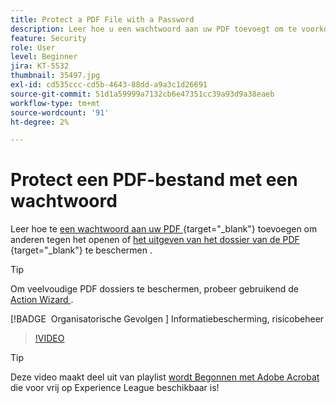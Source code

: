 ```yaml
---
title: Protect a PDF File with a Password
description: Leer hoe u een wachtwoord aan uw PDF toevoegt om te voorkomen dat anderen het bestand openen of bewerken
feature: Security
role: User
level: Beginner
jira: KT-5532
thumbnail: 35497.jpg
exl-id: cd535ccc-cd5b-4643-88dd-a9a3c1d26691
source-git-commit: 51d1a59999a7132cb6e47351cc39a93d9a38eaeb
workflow-type: tm+mt
source-wordcount: '91'
ht-degree: 2%

---
```


# Protect een PDF-bestand met een wachtwoord

Leer hoe te [ een wachtwoord aan uw PDF ](https://www.adobe.com/nl/acrobat/online/password-protect-pdf.html){target="_blank"}  toevoegen om anderen tegen het openen of [ het uitgeven van het dossier van de PDF ](https://www.adobe.com/nl/acrobat/online/pdf-editor.html){target="_blank"} te beschermen .

>[!TIP]
>
>Om veelvoudige PDF dossiers te beschermen, probeer gebruikend de [ Action Wizard ](../advanced-tasks/action.md).

[!BADGE &#x200B; Organisatorische Gevolgen &#x200B;]
Informatiebescherming, risicobeheer

>[!VIDEO](https://video.tv.adobe.com/v/35497?quality=12&learn=on&hidetitle=true)

>[!TIP]
>
>Deze video maakt deel uit van playlist [ wordt Begonnen met Adobe Acrobat ](https://experienceleague.adobe.com/nl/playlists/acrobat-get-started-business-users) die voor vrij op Experience League beschikbaar is!